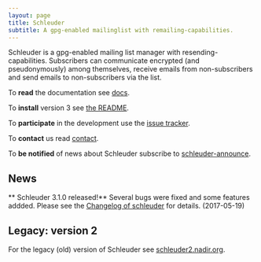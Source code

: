 ```yaml
---
layout: page
title: Schleuder
subtitle: A gpg-enabled mailinglist with remailing-capabilities.
---
```


Schleuder is a gpg-enabled mailing list manager with resending-capabilities. Subscribers can communicate encrypted (and pseudonymously) among themselves, receive emails from non-subscribers and send emails to non-subscribers via the list.

To **read** the documentation see [docs](docs/).

To **install** version 3 see [the README](https://0xacab.org/schleuder/schleuder/blob/master/README.md).

To **participate** in the development use the [issue tracker](https://0xacab.org/schleuder/schleuder/milestones/4).

To **contact** us read [contact](contact.html).

To **be notified** of news about Schleuder subscribe to [schleuder-announce](https://lists.nadir.org/mailman/listinfo/schleuder-announce).


## News

** Schleuder 3.1.0 released!** Several bugs were fixed and some features addded. Please see the [Changelog of schleuder](https://0xacab.org/schleuder/schleuder/blob/master/CHANGELOG.md#310-2017-05-19) for details. (2017-05-19)


##  Legacy: version 2

For the legacy (old) version of Schleuder see [schleuder2.nadir.org](https://schleuder2.nadir.org/).

